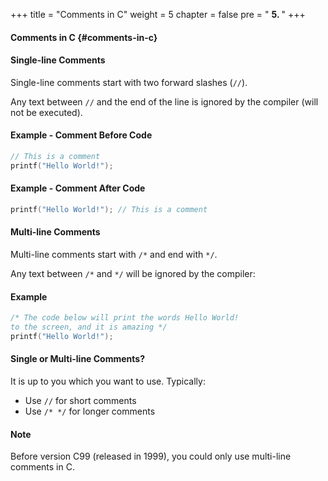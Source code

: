 +++
title = "Comments in C"
weight = 5
chapter = false
pre = " <b> 5. </b> "
+++


#### Comments in C {#comments-in-c}

#### Single-line Comments

Single-line comments start with two forward slashes (`//`).

Any text between `//` and the end of the line is ignored by the compiler (will not be executed).

#### Example - Comment Before Code

```c
// This is a comment
printf("Hello World!");
```

#### Example - Comment After Code

```c
printf("Hello World!"); // This is a comment
```

#### Multi-line Comments

Multi-line comments start with `/*` and end with `*/`.

Any text between `/*` and `*/` will be ignored by the compiler:

#### Example

```c
/* The code below will print the words Hello World!
to the screen, and it is amazing */
printf("Hello World!");
```

#### Single or Multi-line Comments?

It is up to you which you want to use. Typically:
- Use `//` for short comments  
- Use `/* */` for longer comments

#### Note

Before version C99 (released in 1999), you could only use multi-line comments in C.